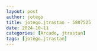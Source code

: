 ```yaml
---
layout: post
author: jotego
title: jotego.jtrastan - 5807525
date: 2024-10-11
categories: [Arcade, jtrastan]
tags: [jotego.jtrastan]
---
```


